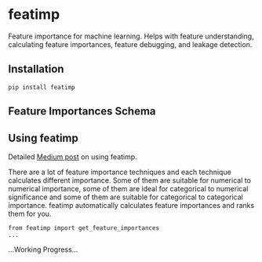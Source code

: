 # featimp
Feature importance for machine learning. Helps with feature understanding, calculating feature importances, feature debugging, and leakage detection.

## Installation
```
pip install featimp
```

## Feature Importances Schema

## Using featimp
Detailed [Medium post](https://medium.com/@hasan.basri.akcay) on using featimp.

There are a lot of feature importance techniques and each technique calculates different importance. Some of them are suitable for numerical to numerical importance, some of them are ideal for categorical to numerical significance and some of them are suitable for categorical to categorical importance. featimp automatically calculates feature importances and ranks them for you.

```
from featimp import get_feature_importances
...
```

...Working Progress...